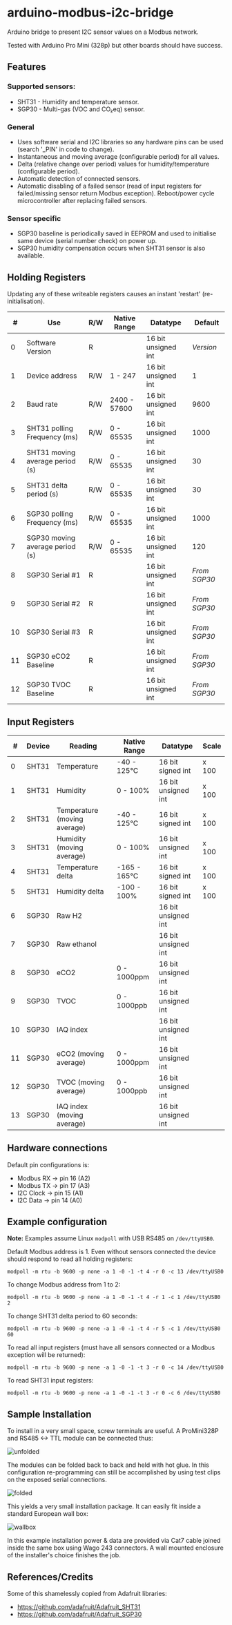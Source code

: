 # arduino-modbus-i2c-bridge

Arduino bridge to present I2C sensor values on a Modbus network.

Tested with Arduino Pro Mini (328p) but other boards should have success.

## Features

### Supported sensors:

* SHT31 - Humidity and temperature sensor.
* SGP30 - Multi-gas (VOC and CO₂eq) sensor.

### General

* Uses software serial and I2C libraries so any hardware pins can be used (search '_PIN' in code to change).
* Instantaneous and moving average (configurable period) for all values.
* Delta (relative change over period) values for humidity/temperature (configurable period).
* Automatic detection of connected sensors.
* Automatic disabling of a failed sensor (read of input registers for failed/missing sensor return Modbus exception). Reboot/power cycle microcontroller after replacing failed sensors.

### Sensor specific

* SGP30 baseline is periodically saved in EEPROM and used to initialise same device (serial number check) on power up.
* SGP30 humidity compensation occurs when SHT31 sensor is also available.


## Holding Registers

Updating any of these writeable registers causes an instant 'restart' (re-initialisation).

| #   | Use                             | R/W | Native Range | Datatype            | Default      |
| --- | ------------------------------- | --- | ------------ | ------------------- | ------------ |
| 0   | Software Version                | R   |              | 16 bit unsigned int | *Version*    |
| 1   | Device address                  | R/W | 1 - 247      | 16 bit unsigned int | 1            |
| 2   | Baud rate                       | R/W | 2400 - 57600 | 16 bit unsigned int | 9600         |
| 3   | SHT31 polling Frequency (ms)    | R/W | 0 - 65535    | 16 bit unsigned int | 1000         |
| 4   | SHT31 moving average period (s) | R/W | 0 - 65535    | 16 bit unsigned int | 30           |
| 5   | SHT31 delta period (s)          | R/W | 0 - 65535    | 16 bit unsigned int | 30           |
| 6   | SGP30 polling Frequency (ms)    | R/W | 0 - 65535    | 16 bit unsigned int | 1000         |
| 7   | SGP30 moving average period (s) | R/W | 0 - 65535    | 16 bit unsigned int | 120          |
| 8   | SGP30 Serial #1                 | R   |              | 16 bit unsigned int | *From SGP30* |
| 9   | SGP30 Serial #2                 | R   |              | 16 bit unsigned int | *From SGP30* |
| 10  | SGP30 Serial #3                 | R   |              | 16 bit unsigned int | *From SGP30* |
| 11  | SGP30 eCO2 Baseline             | R   |              | 16 bit unsigned int | *From SGP30* |
| 12  | SGP30 TVOC Baseline             | R   |              | 16 bit unsigned int | *From SGP30* |

## Input Registers

| #   | Device | Reading                      | Native Range | Datatype            | Scale |
| --- | ------ | ---------------------------- | ------------ | ------------------- | ----- |
| 0   | SHT31  | Temperature                  | -40 - 125°C  | 16 bit signed int   | x 100 |
| 1   | SHT31  | Humidity                     | 0 - 100%     | 16 bit unsigned int | x 100 |
| 2   | SHT31  | Temperature (moving average) | -40 - 125°C  | 16 bit signed int   | x 100 |
| 3   | SHT31  | Humidity (moving average)    | 0 - 100%     | 16 bit unsigned int | x 100 |
| 4   | SHT31  | Temperature delta            | -165 - 165°C | 16 bit signed int   | x 100 |
| 5   | SHT31  | Humidity delta               | -100 - 100%  | 16 bit signed int   | x 100 |
| 6   | SGP30  | Raw H2                       |              | 16 bit unsigned int |       |
| 7   | SGP30  | Raw ethanol                  |              | 16 bit unsigned int |       |
| 8   | SGP30  | eCO2                         | 0 - 1000ppm  | 16 bit unsigned int |       |
| 9   | SGP30  | TVOC                         | 0 - 1000ppb  | 16 bit unsigned int |       |
| 10  | SGP30  | IAQ index                    |              | 16 bit unsigned int |       |
| 11  | SGP30  | eCO2 (moving average)        | 0 - 1000ppm  | 16 bit unsigned int |       |
| 12  | SGP30  | TVOC (moving average)        | 0 - 1000ppb  | 16 bit unsigned int |       |
| 13  | SGP30  | IAQ index (moving average)   |              | 16 bit unsigned int |       |

## Hardware connections

Default pin configurations is:

* Modbus RX -> pin 16 (A2)
* Modbus TX -> pin 17 (A3)
* I2C Clock -> pin 15 (A1)
* I2C Data -> pin 14 (A0)

## Example configuration

**Note:** Examples assume Linux `modpoll` with USB RS485 on `/dev/ttyUSB0`.

Default Modbus address is 1. Even without sensors connected the device should respond to read all holding registers:

`modpoll -m rtu -b 9600 -p none -a 1 -0 -1 -t 4 -r 0 -c 13 /dev/ttyUSB0`

To change Modbus address from 1 to 2:

`modpoll -m rtu -b 9600 -p none -a 1 -0 -1 -t 4 -r 1 -c 1 /dev/ttyUSB0 2`

To change SHT31 delta period to 60 seconds:

`modpoll -m rtu -b 9600 -p none -a 1 -0 -1 -t 4 -r 5 -c 1 /dev/ttyUSB0 60`

To read all input registers (must have all sensors connected or a Modbus exception will be returned):

`modpoll -m rtu -b 9600 -p none -a 1 -0 -1 -t 3 -r 0 -c 14 /dev/ttyUSB0`

To read SHT31 input registers:

`modpoll -m rtu -b 9600 -p none -a 1 -0 -1 -t 3 -r 0 -c 6 /dev/ttyUSB0`

## Sample Installation

To install in a very small space, screw terminals are useful. A ProMini328P and RS485 <-> TTL module can be connected thus:

![unfolded](img/unfolded.jpg)

The modules can be folded back to back and held with hot glue. In this configuration re-programming can still be accomplished by using test clips on the exposed serial connections.

![folded](img/folded.jpg)

This yields a very small installation package. It can easily fit inside a standard European wall box:

![wallbox](img/wallbox.jpg)

In this example installation power & data are provided via Cat7 cable joined inside the same box using Wago 243 connectors. A wall mounted enclosure of the installer's choice finishes the job.

## References/Credits

Some of this shamelessly copied from Adafruit libraries:

* https://github.com/adafruit/Adafruit_SHT31
* https://github.com/adafruit/Adafruit_SGP30

